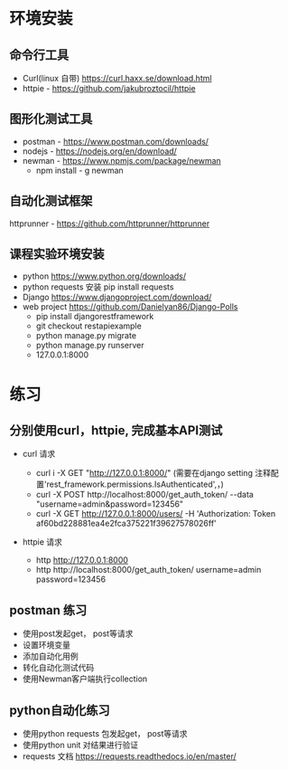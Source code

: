 # 环境安装
## 命令行工具
- Curl(linux 自带) https://curl.haxx.se/download.html
- httpie - https://github.com/jakubroztocil/httpie 
## 图形化测试工具
- postman - https://www.postman.com/downloads/
- nodejs - https://nodejs.org/en/download/
- newman - https://www.npmjs.com/package/newman
    - npm install - g newman
## 自动化测试框架
httprunner - https://github.com/httprunner/httprunner 
## 课程实验环境安装
- python https://www.python.org/downloads/
- python requests 安装 pip install requests
- Django https://www.djangoproject.com/download/
- web project https://github.com/Danielyan86/Django-Polls
    - pip install djangorestframework
    - git checkout restapiexample
    - python manage.py migrate
    - python manage.py runserver
    - 127.0.0.1:8000

# 练习
## 分别使用curl，httpie, 完成基本API测试
- curl 请求
    - curl i  -X GET "http://127.0.0.1:8000/"  (需要在django setting 注释配置'rest_framework.permissions.IsAuthenticated',，)
    - curl -X POST http://localhost:8000/get_auth_token/ --data "username=admin&password=123456"
    - curl -X GET http://127.0.0.1:8000/users/ -H 'Authorization: Token af60bd228881ea4e2fca375221f39627578026ff'

- httpie 请求
    - http http://127.0.0.1:8000
    - http http://localhost:8000/get_auth_token/ username=admin password=123456
## postman 练习
- 使用post发起get， post等请求
- 设置环境变量
- 添加自动化用例
- 转化自动化测试代码
- 使用Newman客户端执行collection

## python自动化练习
- 使用python requests 包发起get， post等请求
- 使用python unit 对结果进行验证
- requests 文档 https://requests.readthedocs.io/en/master/
